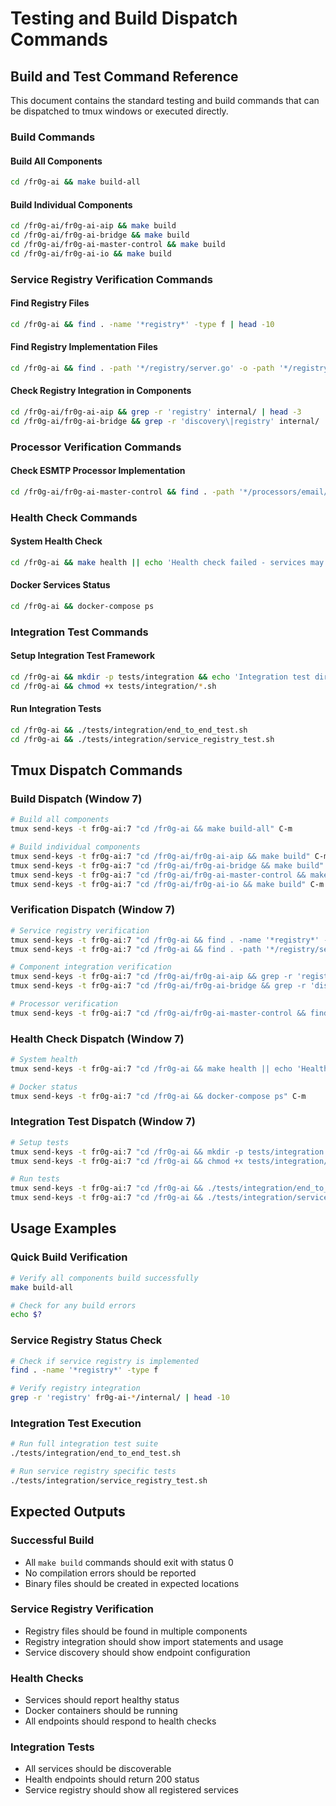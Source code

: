 # Testing and Build Dispatch Commands

## Build and Test Command Reference

This document contains the standard testing and build commands that can be dispatched to tmux windows or executed directly.

### Build Commands

#### Build All Components
```bash
cd /fr0g-ai && make build-all
```

#### Build Individual Components
```bash
cd /fr0g-ai/fr0g-ai-aip && make build
cd /fr0g-ai/fr0g-ai-bridge && make build
cd /fr0g-ai/fr0g-ai-master-control && make build
cd /fr0g-ai/fr0g-ai-io && make build
```

### Service Registry Verification Commands

#### Find Registry Files
```bash
cd /fr0g-ai && find . -name '*registry*' -type f | head -10
```

#### Find Registry Implementation Files
```bash
cd /fr0g-ai && find . -path '*/registry/server.go' -o -path '*/registry/client.go' | head -5
```

#### Check Registry Integration in Components
```bash
cd /fr0g-ai/fr0g-ai-aip && grep -r 'registry' internal/ | head -3
cd /fr0g-ai/fr0g-ai-bridge && grep -r 'discovery\|registry' internal/ | head -3
```

### Processor Verification Commands

#### Check ESMTP Processor Implementation
```bash
cd /fr0g-ai/fr0g-ai-master-control && find . -path '*/processors/email/*' -name '*.go' | head -5
```

### Health Check Commands

#### System Health Check
```bash
cd /fr0g-ai && make health || echo 'Health check failed - services may not be running'
```

#### Docker Services Status
```bash
cd /fr0g-ai && docker-compose ps
```

### Integration Test Commands

#### Setup Integration Test Framework
```bash
cd /fr0g-ai && mkdir -p tests/integration && echo 'Integration test directory created'
cd /fr0g-ai && chmod +x tests/integration/*.sh
```

#### Run Integration Tests
```bash
cd /fr0g-ai && ./tests/integration/end_to_end_test.sh
cd /fr0g-ai && ./tests/integration/service_registry_test.sh
```

## Tmux Dispatch Commands

### Build Dispatch (Window 7)
```bash
# Build all components
tmux send-keys -t fr0g-ai:7 "cd /fr0g-ai && make build-all" C-m

# Build individual components
tmux send-keys -t fr0g-ai:7 "cd /fr0g-ai/fr0g-ai-aip && make build" C-m
tmux send-keys -t fr0g-ai:7 "cd /fr0g-ai/fr0g-ai-bridge && make build" C-m
tmux send-keys -t fr0g-ai:7 "cd /fr0g-ai/fr0g-ai-master-control && make build" C-m
tmux send-keys -t fr0g-ai:7 "cd /fr0g-ai/fr0g-ai-io && make build" C-m
```

### Verification Dispatch (Window 7)
```bash
# Service registry verification
tmux send-keys -t fr0g-ai:7 "cd /fr0g-ai && find . -name '*registry*' -type f | head -10" C-m
tmux send-keys -t fr0g-ai:7 "cd /fr0g-ai && find . -path '*/registry/server.go' -o -path '*/registry/client.go' | head -5" C-m

# Component integration verification
tmux send-keys -t fr0g-ai:7 "cd /fr0g-ai/fr0g-ai-aip && grep -r 'registry' internal/ | head -3" C-m
tmux send-keys -t fr0g-ai:7 "cd /fr0g-ai/fr0g-ai-bridge && grep -r 'discovery\|registry' internal/ | head -3" C-m

# Processor verification
tmux send-keys -t fr0g-ai:7 "cd /fr0g-ai/fr0g-ai-master-control && find . -path '*/processors/email/*' -name '*.go' | head -5" C-m
```

### Health Check Dispatch (Window 7)
```bash
# System health
tmux send-keys -t fr0g-ai:7 "cd /fr0g-ai && make health || echo 'Health check failed - services may not be running'" C-m

# Docker status
tmux send-keys -t fr0g-ai:7 "cd /fr0g-ai && docker-compose ps" C-m
```

### Integration Test Dispatch (Window 7)
```bash
# Setup tests
tmux send-keys -t fr0g-ai:7 "cd /fr0g-ai && mkdir -p tests/integration && echo 'Integration test directory created'" C-m
tmux send-keys -t fr0g-ai:7 "cd /fr0g-ai && chmod +x tests/integration/*.sh" C-m

# Run tests
tmux send-keys -t fr0g-ai:7 "cd /fr0g-ai && ./tests/integration/end_to_end_test.sh" C-m
tmux send-keys -t fr0g-ai:7 "cd /fr0g-ai && ./tests/integration/service_registry_test.sh" C-m
```

## Usage Examples

### Quick Build Verification
```bash
# Verify all components build successfully
make build-all

# Check for any build errors
echo $?
```

### Service Registry Status Check
```bash
# Check if service registry is implemented
find . -name '*registry*' -type f

# Verify registry integration
grep -r 'registry' fr0g-ai-*/internal/ | head -10
```

### Integration Test Execution
```bash
# Run full integration test suite
./tests/integration/end_to_end_test.sh

# Run service registry specific tests
./tests/integration/service_registry_test.sh
```

## Expected Outputs

### Successful Build
- All `make build` commands should exit with status 0
- No compilation errors should be reported
- Binary files should be created in expected locations

### Service Registry Verification
- Registry files should be found in multiple components
- Registry integration should show import statements and usage
- Service discovery should show endpoint configuration

### Health Checks
- Services should report healthy status
- Docker containers should be running
- All endpoints should respond to health checks

### Integration Tests
- All services should be discoverable
- Health endpoints should return 200 status
- Service registry should show all registered services
